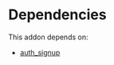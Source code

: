 # Dependencies

This addon depends on:

- [auth_signup](https://github.com/bringout/oca-ocb-security/tree/91f433a47b5dc8d99adf130ce8c6d0cb54a17359/odoo-bringout-oca-ocb-auth_signup)

